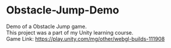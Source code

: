 # Obstacle-Jump-Demo
Demo of a Obstacle Jump game.<br/>
This project was a part of my Unity learning course.<br/>
Game Link: https://play.unity.com/mg/other/webgl-builds-111908
